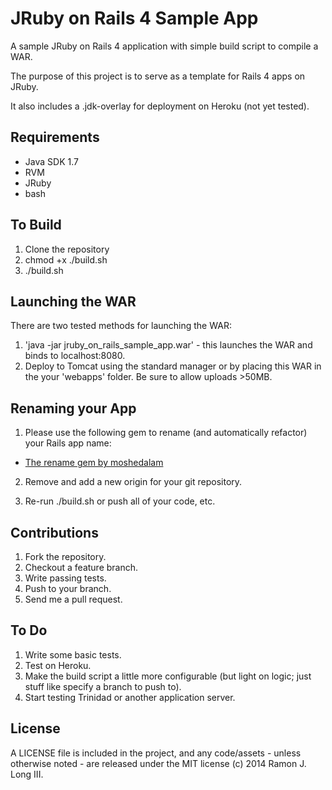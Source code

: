 JRuby on Rails 4 Sample App
===========================

A sample JRuby on Rails 4 application with simple build script to compile a WAR.

The purpose of this project is to serve as a template for Rails 4 apps on JRuby.

It also includes a .jdk-overlay for deployment on Heroku (not yet tested).

Requirements
------------

* Java SDK 1.7
* RVM
* JRuby
* bash

To Build
--------

1.  Clone the repository
2.  chmod +x ./build.sh
3.  ./build.sh

Launching the WAR
-----------------

There are two tested methods for launching the WAR:

1.  'java -jar jruby_on_rails_sample_app.war' - this launches the WAR and binds to localhost:8080.
2.  Deploy to Tomcat using the standard manager or by placing this WAR in the your 'webapps' folder.  Be sure to allow uploads >50MB.

Renaming your App
-----------------

1.  Please use the following gem to rename (and automatically refactor) your Rails app name:

   * [The rename gem by moshedalam](https://github.com/morshedalam/rename)

2.  Remove and add a new origin for your git repository.

3.  Re-run ./build.sh or push all of your code, etc.

Contributions
-------------

1.  Fork the repository.
2.  Checkout a feature branch.
3.  Write passing tests.
4.  Push to your branch.
5.  Send me a pull request.

To Do
-----

1.  Write some basic tests.
2.  Test on Heroku.
3.  Make the build script a little more configurable (but light on logic; just stuff like specify a branch to push to).
4.  Start testing Trinidad or another application server.

License
-------

A LICENSE file is included in the project, and any code/assets - unless otherwise noted - are released under the MIT license (c) 2014 Ramon J. Long III.
